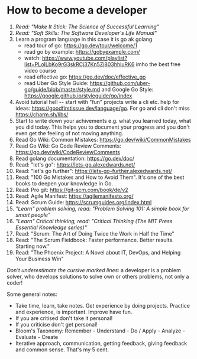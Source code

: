 # How to become a developer

1. _Read: "Make It Stick: The Science of Successful Learning"_
2. _Read: "Soft Skills: The Software Developer's Life Manual"_
3. Learn a program language in this case it is go ak golang
    - read tour of go: https://go.dev/tour/welcome/1
    - read go by example: https://gobyexample.com/
    - watch: https://www.youtube.com/playlist?list=PLoILbKo9rG3skRCj37Kn5Zj803hhiuRK6 imho the best free video course
    - read effective go: https://go.dev/doc/effective_go
    - read Uber Go Style Guide: https://github.com/uber-go/guide/blob/master/style.md and Google Go Style: https://google.github.io/styleguide/go/index
4. Avoid tutorial hell -- start with "fun" projects write a cli etc. help for ideas: https://goodfirstissue.dev/language/go. For go and cli don't miss https://charm.sh/libs/
5. Start to write down your achivements e.g. what you learned today, what you did today. This helps you to document your progress and you don't even get the feeling of not moving anything.
6. Read Go Wiki: Common Mistakes: https://go.dev/wiki/CommonMistakes
7. Read Go Wiki: Go Code Review Comments: https://go.dev/wiki/CodeReviewComments
8. Read golang documentation: https://go.dev/doc/
9. Read: "let's go": https://lets-go.alexedwards.net/
10. Read: "let's go further": https://lets-go-further.alexedwards.net/
11. Read: "100 Go Mistakes and How to Avoid Them". It's one of the best books to deepen your knowledge in Go.
12. Read: Pro git: https://git-scm.com/book/de/v2
13. Read: Agile Manifest: https://agilemanifesto.org/
14. Read: Scrum Guide: https://scrumguides.org/index.html
15. _"Learn" problem solving, read: "Problem Solving 101: A simple book for smart people"_
16. _"Learn" Critical thinking, read: "Critical Thinking (The MIT Press Essential Knowledge series)"_
17. Read: "Scrum: The Art of Doing Twice the Work in Half the Time" 
18. Read: "The Scrum Fieldbook: Faster performance. Better results. Starting now."
20. Read: "The Phoenix Project: A Novel about IT, DevOps, and Helping Your Business Win"

_Don't underestimate the cursive marked lines_: a developer is a problem solver, who develops solutions to solve own or others problems, not only a coder!

Some general notes:
- Take time, learn, take notes. Get experience by doing projects. Practice and experience, is important. Improve have fun.
- If you are critised don't take it personal!
- If you criticise don't get personal!
- Bloom's Taxonomy: Remember - Understand - Do / Apply - Analyze - Evaluate - Create
- Iterative approach, communication, getting feedback, giving feedback and common sense. That's my 5 cent. 


